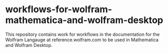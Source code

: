 # workflows-for-wolfram-mathematica-and-wolfram-desktop
 This repository contains work for workflows in the documentation for the Wolfram Langauge at reference.wolfram.com to be used in Mathematica and Wolfram Desktop.
